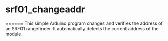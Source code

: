 # srf01_changeaddr 
======
This simple Arduino program changes and verifies the address of an SRF01 rangefinder. It automatically detects the current address of the module.
